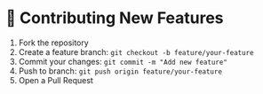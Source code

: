 # 🌱 Contributing New Features

1. Fork the repository
2. Create a feature branch: `git checkout -b feature/your-feature`
3. Commit your changes: `git commit -m "Add new feature"`
4. Push to branch: `git push origin feature/your-feature`
5. Open a Pull Request